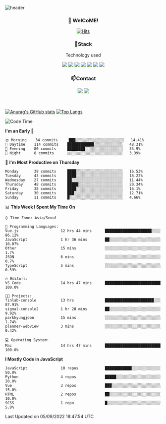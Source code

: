 ![header](https://capsule-render.vercel.app/api?type=waving&color=gradient&height=200&text=Kyungjoon&fontAlign=70&fontAlignY=40&animation=twinkling)

<h3 align="center">👋 WelCoME!</h3>

<div align=center>
  
[![Hits](https://hits.seeyoufarm.com/api/count/incr/badge.svg?url=https%3A%2F%2Fgithub.com%2Fuvula6921&count_bg=%2322BAC9&title_bg=%23827F7F&icon=iconify.svg&icon_color=%2325A27F&title=visits&edge_flat=false)](https://hits.seeyoufarm.com)
  
</div>
<h3 align="center">📌Stack</h3>
<p align="center">Technology used</p>
<div align="center"><img src="https://img.shields.io/badge/HTML5-E34F26?style=flat-square&logo=HTML5&logoColor=white"></img> <img src="https://img.shields.io/badge/CSS3-0A84FF?style=flat-square&logo=CSS3&logoColor=white"></img> <img src="https://img.shields.io/badge/JavaScript-FFCD11?style=flat-square&logo=JavaScript&logoColor=white"></img> <img src="https://img.shields.io/badge/React-00BCF6?style=flat-square&logo=React&logoColor=white"></img> <img src="https://img.shields.io/badge/jQuery-3655FF?style=flat-square&logo=jQuery&logoColor=white"></img> <img src="https://img.shields.io/badge/Ruby-E0115F?style=flat-square&logo=Ruby&logoColor=white"></img> <img src="https://img.shields.io/badge/Python-4B8BBE?style=flat-square&logo=Python&logoColor=white"></img></div>

<h3 align="center">📫Contact</h3>
<div align="center"><a href="https://velog.io/@uvula6921/"><img src="https://img.shields.io/badge/Blog-20c997?style=flat-square&logo=V&logoColor=white"/></a> <a href="pkj6921@gmail.com"><img src="https://img.shields.io/badge/Gmail-EA4335?style=flat-square&logo=Gmail&logoColor=white"/></a></div>
<br>
<br>

[![Anurag's GitHub stats](https://github-readme-stats.vercel.app/api?username=uvula6921&hide=stars,issues&show_icons=true&count_private=true&theme=tokyonight)](https://github.com/anuraghazra/github-readme-stats)
[![Top Langs](https://github-readme-stats.vercel.app/api/top-langs/?username=uvula6921&hide=css,jupyter%20notebook,html&exclude_repo=uvula6921,uvula6921.github.io&layout=compact&langs_count=8)](https://github.com/anuraghazra/github-readme-stats)

<!--START_SECTION:waka-->
![Code Time](http://img.shields.io/badge/Code%20Time-1%2C101%20hrs%202%20mins-blue)

**I'm an Early 🐤** 

```text
🌞 Morning    34 commits     ███░░░░░░░░░░░░░░░░░░░░░░   14.41% 
🌆 Daytime    114 commits    ████████████░░░░░░░░░░░░░   48.31% 
🌃 Evening    80 commits     ████████░░░░░░░░░░░░░░░░░   33.9% 
🌙 Night      8 commits      ░░░░░░░░░░░░░░░░░░░░░░░░░   3.39%

```
📅 **I'm Most Productive on Thursday** 

```text
Monday       39 commits     ████░░░░░░░░░░░░░░░░░░░░░   16.53% 
Tuesday      43 commits     ████░░░░░░░░░░░░░░░░░░░░░   18.22% 
Wednesday    27 commits     ██░░░░░░░░░░░░░░░░░░░░░░░   11.44% 
Thursday     48 commits     █████░░░░░░░░░░░░░░░░░░░░   20.34% 
Friday       38 commits     ████░░░░░░░░░░░░░░░░░░░░░   16.1% 
Saturday     30 commits     ███░░░░░░░░░░░░░░░░░░░░░░   12.71% 
Sunday       11 commits     █░░░░░░░░░░░░░░░░░░░░░░░░   4.66%

```


📊 **This Week I Spent My Time On** 

```text
⌚︎ Time Zone: Asia/Seoul

💬 Programming Languages: 
Vue.js                   12 hrs 44 mins      █████████████████████░░░░   86.12% 
JavaScript               1 hr 36 mins        ██░░░░░░░░░░░░░░░░░░░░░░░   10.87% 
Other                    15 mins             ░░░░░░░░░░░░░░░░░░░░░░░░░   1.7% 
JSON                     6 mins              ░░░░░░░░░░░░░░░░░░░░░░░░░   0.7% 
TypeScript               5 mins              ░░░░░░░░░░░░░░░░░░░░░░░░░   0.59%

🔥 Editors: 
VS Code                  14 hrs 47 mins      █████████████████████████   100.0%

🐱‍💻 Projects: 
finlab-console           13 hrs              ██████████████████████░░░   87.91% 
signal-console2          1 hr 28 mins        ██░░░░░░░░░░░░░░░░░░░░░░░   9.92% 
parkkyungjoon            15 mins             ░░░░░░░░░░░░░░░░░░░░░░░░░   1.74% 
planner-webview          3 mins              ░░░░░░░░░░░░░░░░░░░░░░░░░   0.42%

💻 Operating System: 
Mac                      14 hrs 47 mins      █████████████████████████   100.0%

```

**I Mostly Code in JavaScript** 

```text
JavaScript               10 repos            ████████████░░░░░░░░░░░░░   50.0% 
Python                   4 repos             █████░░░░░░░░░░░░░░░░░░░░   20.0% 
Vue                      3 repos             ███░░░░░░░░░░░░░░░░░░░░░░   15.0% 
HTML                     2 repos             ██░░░░░░░░░░░░░░░░░░░░░░░   10.0% 
SCSS                     1 repo              █░░░░░░░░░░░░░░░░░░░░░░░░   5.0%

```



 Last Updated on 05/09/2022 18:47:54 UTC
<!--END_SECTION:waka-->
